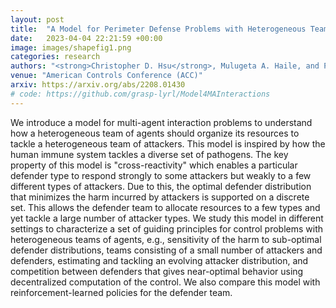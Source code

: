```yaml
---
layout: post
title:  "A Model for Perimeter Defense Problems with Heterogeneous Teams"
date:   2023-04-04 22:21:59 +00:00
image: images/shapefig1.png
categories: research
authors: "<strong>Christopher D. Hsu</strong>, Mulugeta A. Haile, and Pratik Chaudhari"
venue: "American Controls Conference (ACC)"
arxiv: https://arxiv.org/abs/2208.01430
# code: https://github.com/grasp-lyrl/Model4MAInteractions
---
```


We introduce a model for multi-agent interaction problems to understand how a heterogeneous team of agents should organize its resources to tackle a heterogeneous team of attackers. This model is inspired by how the human immune system tackles a diverse set of pathogens. The key property of this model is "cross-reactivity" which enables a particular defender type to respond strongly to some attackers but weakly to a few different types of attackers. Due to this, the optimal defender distribution that minimizes the harm incurred by attackers is supported on a discrete set. This allows the defender team to allocate resources to a few types and yet tackle a large number of attacker types. We study this model in different settings to characterize a set of guiding principles for control problems with heterogeneous teams of agents, e.g., sensitivity of the harm to sub-optimal defender distributions, teams consisting of a small number of attackers and defenders, estimating and tackling an evolving attacker distribution, and competition between defenders that gives near-optimal behavior using decentralized computation of the control. We also compare this model with reinforcement-learned policies for the defender team.